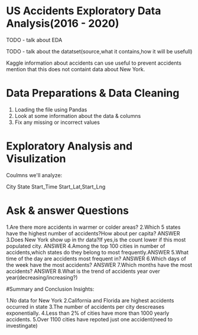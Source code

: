 # US Accidents Exploratory Data Analysis(2016 - 2020)
TODO - talk about EDA

TODO - talk about the datatset(source,what it contains,how it will be usefull)

Kaggle
information about accidents
can use useful to prevent accidents
mention that this does not containt data about New York.


# Data Preparations & Data Cleaning
1. Loading the file using Pandas
2. Look at some information about the data & columns
3. Fix any missing or incorrect values

# Exploratory Analysis and Visulization
Coulmns we'll analyze:

City
State
Start_Time
Start_Lat,Start_Lng

# Ask & answer Questions
1.Are there more accidents in warmer or colder areas?
2.Which 5 states have the highest number of accidents?How about per capita? ANSWER
3.Does New York show up in thr data?If yes,is the count lower if this most populated city. ANSWER
4.Among the top 100 cities in number of accidents,which states do they belong to most frequently.ANSWER
5.What time of the day are accidents most frequent in? ANSWER
6.Which days of the week have the most accidents? ANSWER
7.Which months have the most accidents? ANSWER
8.What is the trend of accidents year over year(decreasing/increasing?)

#Summary and Conclusion
Insights:

1.No data for New York
2.California and Florida are highest accidents occurred in state
3.The number of accidents per city descreases exponentially.
4.Less than 2% of cities have more than 1000 yearly accidents.
5.Over 1100 cities have repoted just one accident(need to investingate)
